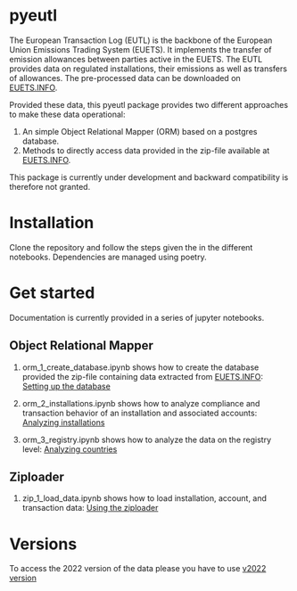 # pyeutl
The European Transaction Log (EUTL) is the backbone of the European Union Emissions Trading System (EUETS). 
It implements the transfer of emission allowances between parties active in the EUETS. The EUTL provides data on regulated 
installations, their emissions as well as transfers of allowances. The pre-processed data can be downloaded on [EUETS.INFO](https://euets.info).

Provided these data, this pyeutl package provides two different approaches to make these data operational:

1. An simple Object Relational Mapper (ORM) based on a postgres database.
2. Methods to directly access data provided in the zip-file available at [EUETS.INFO](https://euets.info).

This package is currently under development and backward compatibility is therefore not granted. 

# Installation 

Clone the repository and follow the steps given the in the different notebooks. 
Dependencies are managed using poetry.

# Get started
Documentation is currently provided in a series of jupyter notebooks.

## Object Relational Mapper

1. orm_1_create_database.ipynb shows how to create the database provided the zip-file containing data extracted from [EUETS.INFO](https://euets.info): [Setting up the database](https://nbviewer.org/github/jabrell/pyeutl/blob/dev202405/orm_1_create_database.ipynb)

2. orm_2_installations.ipynb shows how to analyze compliance and transaction behavior of an installation and associated accounts: [Analyzing installations](https://nbviewer.org/github/jabrell/pyeutl/blob/dev202405/orm_2_Installations.ipynb)
3. orm_3_registry.ipynb shows how to analyze the data on the registry level: [Analyzing countries](https://nbviewer.org/github/jabrell/pyeutl/blob/dev202405/orm_3_Registry.ipynb)

## Ziploader
1. zip_1_load_data.ipynb shows how to load installation, account, and transaction data: [Using the ziploader](https://nbviewer.org/github/jabrell/pyeutl/blob/dev202405/zip_1_load_data.ipynb)

# Versions
To access the 2022 version of the data please you have to use [v2022 version](https://github.com/jabrell/pyeutl/releases/tag/v2022)
